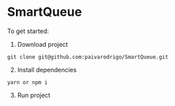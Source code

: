 # SmartQueue

To get started:

1. Download project   
```
git clone git@github.com:paivarodrigo/SmartQueue.git
```

2. Install dependencies   
```
yarn or npm i
```

3. Run project